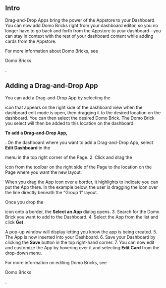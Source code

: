 

Intro
-------

Drag-and-Drop Apps bring the power of the Appstore to your Dashboard. You can now add Domo Bricks right from your dashboard editor, so you no longer have to go back and forth from the Appstore to your dashboard—you can stay in context with the rest of your dashboard content while adding cards from the Appstore.


 For more information about Domo Bricks, see

Domo Bricks

.


 Adding a Drag-and-Drop App
----------------------------

You can add a Drag-and-Drop App by selecting the

icon that appears on the right side of the dashboard view when the dashboard edit mode is open, then dragging it to the desired location on the dashboard. You can then select the desired Domo Brick. The Domo Brick you select will then be added to this location on the dashboard.


**To add a Drag-and-Drop App,**

. On the dashboard where you want to add a Drag-and-Drop App, select
 **Edit Dashboard**
 in the

menu in the top right corner of the Page.
2. Click and drag the

icon from the toolbar on the right side of the Page to the location on the Page where you want the new layout.


 When you drag the App icon over a border, it highlights to indicate you can put the App there. In the example below, the user is dragging the icon over the line directly beneath the "Group 1" layout.

Once you drop the

icon onto a border, the
 **Select an App**
 dialog opens.
3. Search for the Domo Brick you want to add to the Dashboard.
4. Select the App from the list and click
 **Get**
 .


 A pop-up window will display letting you know the app is being created.
5. The App is now inserted into your Dashboard.
6. Save your Dashboard by clicking the
 **Save**
 button in the top right-hand corner.
7. You can now edit and customize the App by hovering over it and selecting
 **Edit Card**
 from the drop-down menu.

For more information on editing Domo Bricks, see

Domo Bricks

.

